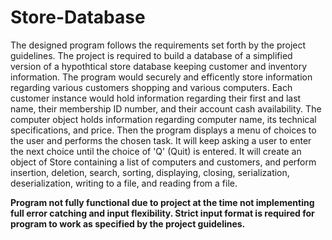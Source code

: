 # Store-Database
The designed program follows the requirements set forth by the project guidelines. The project is required to build a database of a simplified version of a hypothtical store database keeping customer and inventory information. The program would securely and efficently store information regarding various customers shopping and various computers. Each customer instance would hold information regarding their first and last name, their membership ID number, and their account cash availability. The computer object holds information regarding computer name, its technical specifications, and price. Then the program displays a menu of choices to the user and performs the chosen task. It will keep asking a user to enter the next choice until the choice of 'Q' (Quit) is entered. It will create an object of Store containing a list of computers and customers, and perform insertion, deletion, search, sorting, displaying, closing, serialization, deserialization, writing to a file, and reading from a file.

**Program not fully functional due to project at the time not implementing full error catching and input flexibility. Strict input format is required for program to work as specified by the project guidelines.**
